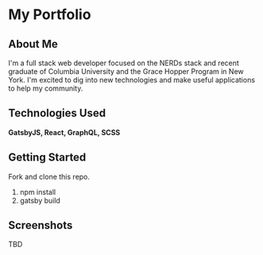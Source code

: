 # My Portfolio

## About Me
I'm a full stack web developer focused on the NERDs stack and recent graduate of Columbia University and the Grace Hopper Program in New York. I'm excited to dig into new technologies and make useful applications to help my community.

## Technologies Used
**GatsbyJS, React, GraphQL, SCSS**

## Getting Started
Fork and clone this repo.
1. npm install
2. gatsby build

## Screenshots
TBD
